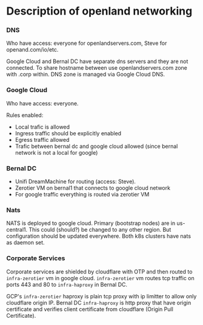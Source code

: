 # Description of openland networking

### DNS
Who have access: everyone for openlandservers.com, Steve for openand.com/io/etc.

Google Cloud and Bernal DC have separate dns servers and they are not connected.
To share hostname between use openlandservers.com zone with .corp within.
DNS zone is managed via Google Cloud DNS.

### Google Cloud
Who have access: everyone.

Rules enabled:
- Local trafic is allowed
- Ingress traffic should be explicitly enabled
- Egress traffic allowed
- Trafic between bernal dc and google cloud allowed (since bernal network is not a local for google)

### Bernal DC
- Unifi DreamMachine for routing (access: Steve).
- Zerotier VM on bernal1 that connects to google cloud network
- For google traffic everything is routed via zerotier VM

### Nats
NATS is deployed to google cloud. Primary (bootstrap nodes) are in us-central1. 
This could (should?) be changed to any other region. But configuration should be updated everywhere.
Both k8s clusters have nats as daemon set.

### Corporate Services
Corporate services are shielded by cloudflare with OTP and then routed to `infra-zerotier` vm in google cloud.
`infra-zerotier` vm routes tcp traffic on ports 443 and 80 to `infra-haproxy` in Bernal DC.

GCP's `infra-zerotier` haproxy is plain tcp proxy with ip limitter to allow only cloudflare origin IP.
Bernal DC `infra-haproxy` is http proxy that have origin certificate and verifies client certificate 
from cloudflare (Origin Pull Certificate).